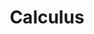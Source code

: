 ---
layout: toctree
title: Calculus
permalink: /blogs/maths/calc/
parent: /blogs/maths/

previewchild: true
enumerategrandchild: true
previewgrandchild: true
---